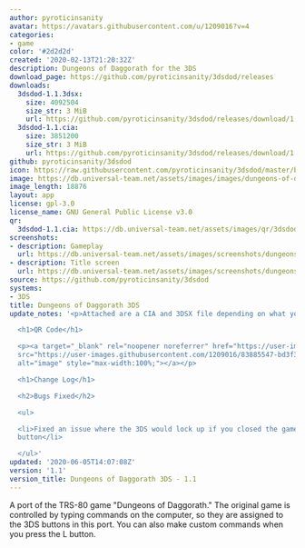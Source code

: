 ```yaml
---
author: pyroticinsanity
avatar: https://avatars.githubusercontent.com/u/1209016?v=4
categories:
- game
color: '#2d2d2d'
created: '2020-02-13T21:20:32Z'
description: Dungeons of Daggorath for the 3DS
download_page: https://github.com/pyroticinsanity/3dsdod/releases
downloads:
  3dsdod-1.1.3dsx:
    size: 4092504
    size_str: 3 MiB
    url: https://github.com/pyroticinsanity/3dsdod/releases/download/1.1/3dsdod-1.1.3dsx
  3dsdod-1.1.cia:
    size: 3851200
    size_str: 3 MiB
    url: https://github.com/pyroticinsanity/3dsdod/releases/download/1.1/3dsdod-1.1.cia
github: pyroticinsanity/3dsdod
icon: https://raw.githubusercontent.com/pyroticinsanity/3dsdod/master/banner/3dsdod-icon.png
image: https://db.universal-team.net/assets/images/images/dungeons-of-daggorath-3ds.png
image_length: 18876
layout: app
license: gpl-3.0
license_name: GNU General Public License v3.0
qr:
  3dsdod-1.1.cia: https://db.universal-team.net/assets/images/qr/3dsdod-11cia.png
screenshots:
- description: Gameplay
  url: https://db.universal-team.net/assets/images/screenshots/dungeons-of-daggorath-3ds/gameplay.png
- description: Title screen
  url: https://db.universal-team.net/assets/images/screenshots/dungeons-of-daggorath-3ds/title-screen.png
source: https://github.com/pyroticinsanity/3dsdod
systems:
- 3DS
title: Dungeons of Daggorath 3DS
update_notes: '<p>Attached are a CIA and 3DSX file depending on what you want to use.</p>

  <h1>QR Code</h1>

  <p><a target="_blank" rel="noopener noreferrer" href="https://user-images.githubusercontent.com/1209016/83885547-bd3f3c80-a703-11ea-8d7d-e2f769a6e872.png"><img
  src="https://user-images.githubusercontent.com/1209016/83885547-bd3f3c80-a703-11ea-8d7d-e2f769a6e872.png"
  alt="image" style="max-width:100%;"></a></p>

  <h1>Change Log</h1>

  <h2>Bugs Fixed</h2>

  <ul>

  <li>Fixed an issue where the 3DS would lock up if you closed the game via the Home
  button</li>

  </ul>'
updated: '2020-06-05T14:07:08Z'
version: '1.1'
version_title: Dungeons of Daggorath 3DS - 1.1
---
```

A port of the TRS-80 game "Dungeons of Daggorath." The original game is controlled by typing commands on the computer, so they are assigned to the 3DS buttons in this port. You can also make custom commands when you press the L button.